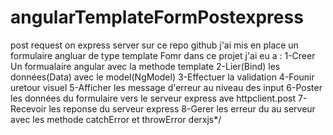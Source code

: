 # angularTemplateFormPostexpress
post request on express server
sur ce repo github j'ai mis en place un formulaire angluar de type template Fomr
dans ce projet j'ai eu a :
1-Creer Un formualaire angular avec la methode template
2-Lier(Bind) les données(Data) avec le model(NgModel)
3-Effectuer la validation
4-Founir uretour visuel
5-Afficher les message d'erreur au niveau des input
6-Poster les données du formulaire vers le serveur express ave httpclient.post
7-Recevoir les reponse du serveur express
8-Gerer les erreur du au serveur avec les methode catchError et throwError derxjs*/

